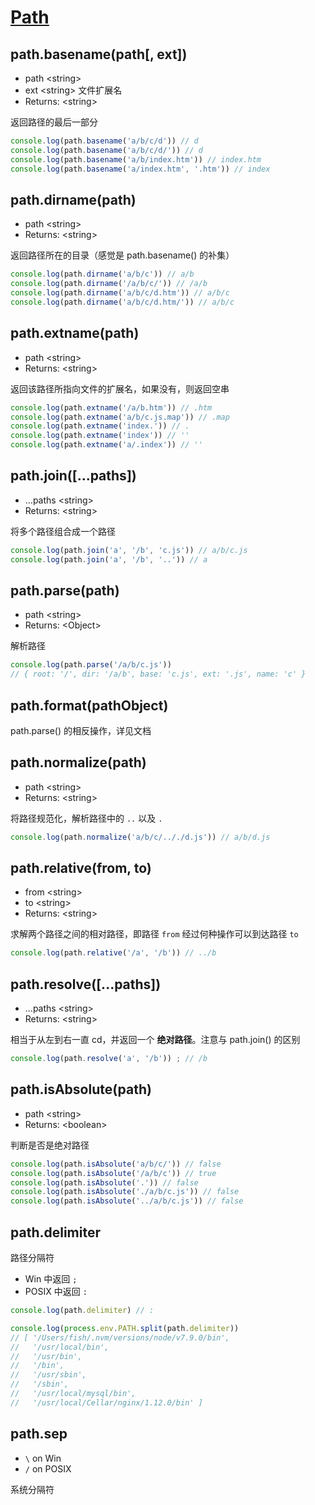 # [Path](https://nodejs.org/dist/latest-v8.x/docs/api/path.html)

## path.basename(path[, ext])

- path \<string>
- ext \<string> 文件扩展名
- Returns: \<string>

返回路径的最后一部分

```javascript
console.log(path.basename('a/b/c/d')) // d
console.log(path.basename('a/b/c/d/')) // d
console.log(path.basename('a/b/index.htm')) // index.htm
console.log(path.basename('a/index.htm', '.htm')) // index 
```

## path.dirname(path)

- path \<string>
- Returns: \<string>

返回路径所在的目录（感觉是 path.basename() 的补集）

```javascript
console.log(path.dirname('a/b/c')) // a/b
console.log(path.dirname('/a/b/c/')) // /a/b
console.log(path.dirname('a/b/c/d.htm')) // a/b/c
console.log(path.dirname('a/b/c/d.htm/')) // a/b/c 
```

## path.extname(path)

- path \<string>
- Returns: \<string>

返回该路径所指向文件的扩展名，如果没有，则返回空串

```javascript
console.log(path.extname('/a/b.htm')) // .htm
console.log(path.extname('a/b/c.js.map')) // .map
console.log(path.extname('index.')) // .
console.log(path.extname('index')) // ''
console.log(path.extname('a/.index')) // ''
```

## path.join([...paths])

- ...paths \<string> 
- Returns: \<string>

将多个路径组合成一个路径

```javascript
console.log(path.join('a', '/b', 'c.js')) // a/b/c.js
console.log(path.join('a', '/b', '..')) // a 
```

## path.parse(path)

- path \<string>
- Returns: \<Object>

解析路径

```javascript
console.log(path.parse('/a/b/c.js'))
// { root: '/', dir: '/a/b', base: 'c.js', ext: '.js', name: 'c' }
```

## path.format(pathObject)

path.parse() 的相反操作，详见文档

## path.normalize(path)

- path \<string>
- Returns: \<string> 

将路径规范化，解析路径中的 `..` 以及 `.`

```javascript
console.log(path.normalize('a/b/c/.././d.js')) // a/b/d.js  
```

## path.relative(from, to)

- from \<string>
- to \<string>
- Returns: \<string>

求解两个路径之间的相对路径，即路径 `from` 经过何种操作可以到达路径 `to`

```javascript
console.log(path.relative('/a', '/b')) // ../b 
```

## path.resolve([...paths])

- ...paths \<string>
- Returns: \<string>

相当于从左到右一直 cd，并返回一个 **绝对路径**。注意与 path.join() 的区别

```javascript
console.log(path.resolve('a', '/b')) ; // /b 
```

## path.isAbsolute(path)

- path \<string>
- Returns: \<boolean>

判断是否是绝对路径

```javascript
console.log(path.isAbsolute('a/b/c/')) // false
console.log(path.isAbsolute('/a/b/c')) // true
console.log(path.isAbsolute('.')) // false
console.log(path.isAbsolute('./a/b/c.js')) // false
console.log(path.isAbsolute('../a/b/c.js')) // false
```

## path.delimiter 

路径分隔符

- Win 中返回 `;`
- POSIX 中返回 `:`

```javascript
console.log(path.delimiter) // :

console.log(process.env.PATH.split(path.delimiter))
// [ '/Users/fish/.nvm/versions/node/v7.9.0/bin',
//   '/usr/local/bin',
//   '/usr/bin',
//   '/bin',
//   '/usr/sbin',
//   '/sbin',
//   '/usr/local/mysql/bin',
//   '/usr/local/Cellar/nginx/1.12.0/bin' ]
```

## path.sep 

- `\` on Win
- `/` on POSIX  

系统分隔符